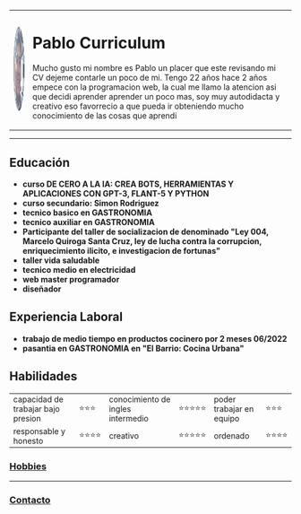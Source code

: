 <html>
    <head>
    <title>Pablo Rejas</title>
</head>
<body>
    <table cellspacing="40">
        <tr>
    <td><img src="cv.png" width="150" height="150" alt="pablo foto de perfil"></td>
    <td><h1>Pablo Curriculum</h1>
        <p>Mucho gusto mi nombre es Pablo un placer que este revisando mi CV dejeme contarle un poco de mi. Tengo 22 años hace 2 años empece con la programacion web, la cual me llamo la atencion asi que decidi aprender aprender un poco mas, soy muy autodidacta y creativo eso favorrecio a que pueda ir obteniendo mucho conocimiento de las cosas que aprendi</p>
    </td></tr>
</table>
<hr>
<h2><strong>Educación</strong></h2>
<ul>
    <li><b>curso DE CERO A LA IA: CREA BOTS, HERRAMIENTAS Y APLICACIONES CON GPT-3, FLANT-5 Y PYTHON</b></li>
    <li><b>curso secundario: Simon Rodriguez</b></li>
    <li><b>tecnico basico en GASTRONOMIA</b></li>
    <li><b>tecnico auxiliar en GASTRONOMIA</b></li>
    <li><b>Participante del taller de socializacion de denominado "Ley 004, Marcelo Quiroga Santa Cruz, ley de lucha contra la corrupcion, enriquecimiento ilicito, e investigacion de fortunas"</b></li>
    <li><b>taller vida saludable</b></li>
    <li><b>tecnico medio en electricidad</b></li>
    <li><b>web master programador</b></li>
    <li><b> diseñador</b></li>
</ul>
<h2><strong>Experiencia Laboral</strong></h2>
<ul>
    <li><b>trabajo de medio tiempo en productos cocinero por 2 meses 06/2022</b></li>
    <li><b>pasantia en GASTRONOMIA en "El Barrio: Cocina Urbana"</b></li>
</ul>
<h2><b>Habilidades</b></h2>
<tbody>
<table cellspacing ="10" >
    <tr> 
        <td>capacidad de trabajar bajo presion </td> 
        <td>⭐⭐⭐</td>
        <td>conocimiento de ingles intermedio</td> 
        <td>⭐⭐⭐⭐⭐</td>
        <td>poder trabajar en equipo</td>
        <td>⭐⭐⭐</td>
    </tr>
    <tr>
        <td>responsable y honesto</td> <td>⭐⭐⭐⭐</td>
        <td>creativo </td>
        <td>⭐⭐⭐⭐⭐</td>
        <td>ordenado</td>
        <td>⭐⭐⭐⭐</td>
    </tr>
</table>
</tbody>
<h3><a href="./Hobbies.html">Hobbies</a></h3>
<hr>
<h3><a href="./contacto.html">Contacto</a></h3>
</body>

</html>
